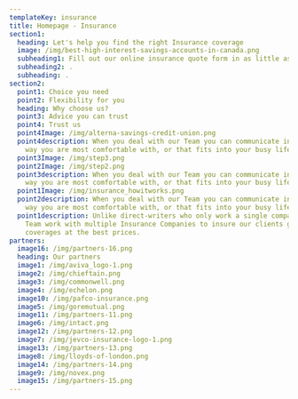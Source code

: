 ```yaml
---
templateKey: insurance
title: Homepage - Insurance
section1:
  heading: Let's help you find the right Insurance coverage
  image: /img/best-high-interest-savings-accounts-in-canada.png
  subheading1: Fill out our online insurance quote form in as little as 5 minutes.
  subheading2: .
  subheading: .
section2:
  point1: Choice you need
  point2: Flexibility for you
  heading: Why choose us?
  point3: Advice you can trust
  point4: Trust us
  point4Image: /img/alterna-savings-credit-union.png
  point4description: When you deal with our Team you can communicate in whatever
    way you are most comfortable with, or that fits into your busy life
  point3Image: /img/step3.png
  point2Image: /img/step2.png
  point3description: When you deal with our Team you can communicate in whatever
    way you are most comfortable with, or that fits into your busy life
  point1Image: /img/insurance_howitworks.png
  point2description: When you deal with our Team you can communicate in whatever
    way you are most comfortable with, or that fits into your busy life
  point1description: Unlike direct-writers who only work a single company, our
    Team work with multiple Insurance Companies to insure our clients get proper
    coverages at the best prices.
partners:
  image16: /img/partners-16.png
  heading: Our partners
  image1: /img/aviva_logo-1.png
  image2: /img/chieftain.png
  image3: /img/commonwell.png
  image4: /img/echelon.png
  image10: /img/pafco-insurance.png
  image5: /img/goremutual.png
  image11: /img/partners-11.png
  image6: /img/intact.png
  image12: /img/partners-12.png
  image7: /img/jevco-insurance-logo-1.png
  image13: /img/partners-13.png
  image8: /img/lloyds-of-london.png
  image14: /img/partners-14.png
  image9: /img/novex.png
  image15: /img/partners-15.png
---
```

